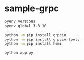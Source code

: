 # sample-grpc

```bash
pyenv versions
pyenv global 3.8.10

python -m pip install grpcio
python -m pip install grpcio-tools
python -m pip install homi

python app.py
```

